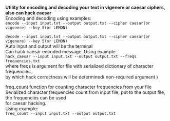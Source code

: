 **Utility for encoding and decoding your text in vigenere or caesar
ciphers, also can hack caesar**  
Encoding and decoding using examples:  
`encode --input input.txt --output output.txt --cipher caesar(or vigenere) --key 5(or LEMON)`
  
`decode --input input.txt --output output.txt --cipher caesar(or vigenere) --key 5(or LEMON)`  
Auto input and output will be the terminal  
Can hack caesar encoded message. Using example:  
`hack_caesar --input input.txt --output output.txt --freqs frequencies.txt`  
where freqs is argument for file with serialized dictionary of character frequencies,  
by which hack correctness will be determined( non-required argument )  

freq_count function for counting character frequencies from your file   
Serialized character frequencies count from input file, put to the output file, the frequencies can be used  
for caesar hacking.  
Using example:  
`freq_count --input input.txt --output output.txt`